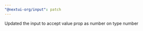 ```yaml
---
"@nextui-org/input": patch
---
```


Updated the input to accept value prop as number on type number
